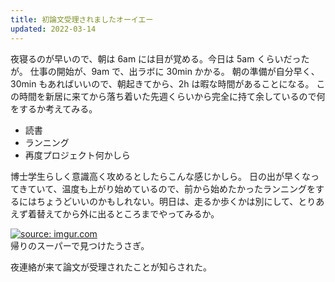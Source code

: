 ```yaml
---
title: 初論文受理されましたオーイエー
updated: 2022-03-14
---
```


夜寝るのが早いので、朝は 6am には目が覚める。今日は 5am くらいだったが。
仕事の開始が、9am で、出ラボに 30min かかる。
朝の準備が自分早く、30min もあればいいので、朝起きてから、2h は暇な時間があることになる。
この時間を新居に来てから落ち着いた先週くらいから完全に持て余しているので何をするか考えてみる。

- 読書
- ランニング
- 再度プロジェクト何かしら

博士学生らしく意識高く攻めるとしたらこんな感じかしら。
日の出が早くなってきていて、温度も上がり始めているので、前から始めたかったランニングをするにはちょうどいいのかもしれない。明日は、走るか歩くかは別にして、とりあえず着替えてから外に出るところまでやってみるか。

<a href="https://imgur.com/4tHL4Ad"><img src="https://i.imgur.com/4tHL4Ad.png" title="source: imgur.com" /></a>  
帰りのスーパーで見つけたうさぎ。

夜連絡が来て論文が受理されたことが知らされた。

